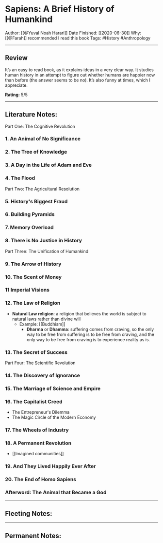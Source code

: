 # Sapiens: A Brief History of Humankind

Author: [[@Yuval Noah Harari]]
Date Finished: [[2020-06-30]]
Why: [[@Farah]] recommended I read this book
Tags: #History #Anthropology

---

## Review
It’s an easy to read book, as it explains ideas in a very clear way. It studies human history in an attempt to figure out whether humans are happier now than before (the answer seems to be no). It’s also funny at times, which I appreciate.

**Rating:** 5/5

---

## Literature Notes:
Part One: The Cognitive Revolution

### 1. An Animal of No Significance

### 2. The Tree of Knowledge

### 3. A Day in the Life of Adam and Eve

### 4. The Flood

Part Two: The Agricultural Resolution

### 5. History's Biggest Fraud

### 6. Building Pyramids

### 7. Memory Overload

### 8. There is No Justice in History

Part Three: The Unification of Humankind

### 9. The Arrow of History

### 10. The Scent of Money

### 11 Imperial Visions

### 12. The Law of Religion
- **Natural Law religion**: a religion that believes the world is subject to natural laws rather than divine will
	- Example: [[Buddhism]]
		- **Dharma** or **Dhamma**: suffering comes from craving, so the only way to be free from suffering is to be free from craving, and the only way to be free from craving is to experience reality as is.

### 13. The Secret of Success

Part Four: The Scientific Revolution

### 14. The Discovery of Ignorance

### 15. The Marriage of Science and Empire

### 16. The Capitalist Creed
- The Entrepreneur's Dilemma
- The Magic Circle of the Modern Economy

### 17. The Wheels of Industry

### 18. A Permanent Revolution
- [[Imagined communities]]

### 19. And They Lived Happily Ever After

### 20. The End of Homo Sapiens

### Afterword: The Animal that Became a God

---

## Fleeting Notes:

---

## Permanent Notes: